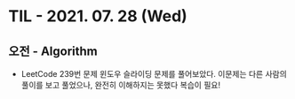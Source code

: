 # TIL - 2021. 07. 28 (Wed)

## 오전 - Algorithm

- LeetCode 239번 문제 윈도우 슬라이딩 문제를 풀어보았다. 이문제는 다른 사람의 풀이를 보고 풀었으나, 완전히 이해하지는 못했다 복습이 필요!
    

